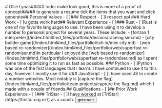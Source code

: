 <!-- no index --><style>.md_file {    overflow: visible;}#md_block {    :not(:is(h1,h2,h3,h4,h5,h6,h7)):not(:last-child):not(.show):not(.show > *) {        display: none;    }    .hide {        display: none;    }    .show > button {        display:none;    }    h1,h2,h3,h4,h5,h6 {        font-weight: normal;    }    padding: 1em;    background-color: white;    filter: drop-shadow(0px 10px 3px black);}</style># Ollie Lynas##### todo: make look good, this is more of a proof of concept##### to generate a resume tick the items that you want and click generate## Personal Values - [ ]### Respect - [ ]I respect ppl ### Hard Work - [ ]u gotta work hard## Relevant Experience - [ ]### Rust - [ ]Rust is one of my favorite languages to use. I have been using it to develop a number fo personal project for several years. These include:  - [fortran 1 interpreter](/index.html#md_files/portfolio/desmos/raceing sim.md) - [city builder game](/index.html#md_files/portfolio/itch.io/mini city.md) - [web based re-randomizer](/index.html#md_files/portfolio/web/superfast re-randomiser.md)In perticular I enjoyed the [web based re-randomizer](/index.html#md_files/portfolio/web/superfast re-randomiser.md) as I spent some time optimizing it to run as fast as possible. ### Python - [ ]Python was one of the first languages that I learnt. I have continued to use it to this day, however I mostly use it for ### JavaScript - [ ]I have used JS to create a number websites. Most notably is [capture the flag](/index.html#md_files/portfolio/team projects/capture the flag.md) which I made with a couple of friends.## Qualifications - [ ]## Prior Work Experience - [ ]### TriStar - [ ]I have worked at [TriStar](https://tristar.org.nz/) as a coach. <script>function hashCode(str) {    let hash = 0;    for (let i = 0, len = str.length; i < len; i++) {        let chr = str.charCodeAt(i);        hash = (hash << 5) - hash + chr;        hash |= 0; // Convert to 32bit integer    }    return hash;}</script><button onclick = "md = document.getElementById('md_block');hide = false;for (i of md.children) {    for (l of i.children) {        if (l.checked == true) {            hide = false            l.className='hide'        }        if (l.checked == false) {            hide = true            l.className='hide'        }        if (l.checked == true) {            hide = false        }    }    if (!hide) {        i.className='show'    }else {        i.className='hide'    }};">generate</button>
<!-- LAST EDITED Wed Nov  8 14:23:42 2023 LAST EDITED-->